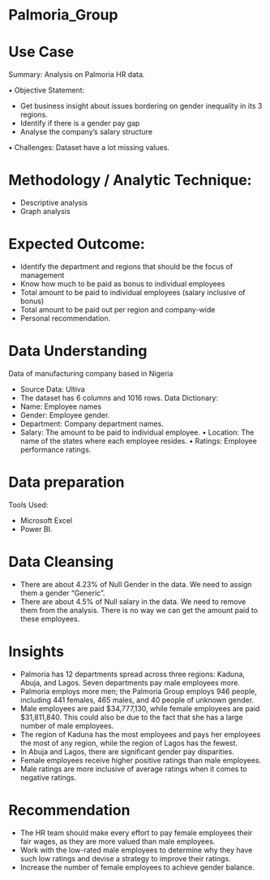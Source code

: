 # Palmoria_Group

# Use Case
Summary: Analysis on Palmoria HR data.

• Objective Statement:
- Get business insight about issues bordering on gender inequality in its 3 regions.
- Identify if there is a gender pay gap
- Analyse the company’s salary structure

•	Challenges:
Dataset have a lot missing values.

# Methodology / Analytic Technique:
- Descriptive analysis
- Graph analysis

# Expected Outcome:
- Identify the department and regions that should be the focus of management 
- Know how much to be paid as bonus to individual employees
- Total amount to be paid to individual employees (salary inclusive of bonus)
- Total amount to be paid out per region and company-wide
- Personal recommendation.

# Data Understanding
Data of manufacturing company based in Nigeria
- Source Data: Ultiva
- The dataset has 6 columns and 1016 rows.
Data Dictionary:
- Name: Employee names
- Gender: Employee gender.
- Department: Company department names.
- Salary: The amount to be paid to individual employee.
•	Location: The name of the states where each employee resides.
•	Ratings: Employee performance ratings.

# Data preparation
Tools Used:
- Microsoft Excel
- Power BI.

# Data Cleansing 
- There are about 4.23% of Null Gender in the data. We need to assign them a gender “Generic”. 
- There are about 4.5% of Null salary in the data. We need to remove them from the analysis. There is no way we can get the amount paid to these employees.

# Insights
- Palmoria has 12 departments spread across three regions: Kaduna, Abuja, and Lagos. Seven departments pay male employees more.
- Palmoria employs more men; the Palmoria Group employs 946 people, including 441 females, 465 males, and 40 people of unknown gender.
- Male employees are paid $34,777,130, while female employees are paid $31,811,840. This could also be due to the fact that she has a large number of male employees.
- The region of Kaduna has the most employees and pays her employees the most of any region, while the region of Lagos has the fewest.
- In Abuja and Lagos, there are significant gender pay disparities.
- Female employees receive higher positive ratings than male employees.
- Male ratings are more inclusive of average ratings when it comes to negative ratings.

# Recommendation 
- The HR team should make every effort to pay female employees their fair wages, as they are more valued than male employees.
- Work with the low-rated male employees to determine why they have such low ratings and devise a strategy to improve their ratings.
- Increase the number of female employees to achieve gender balance.
